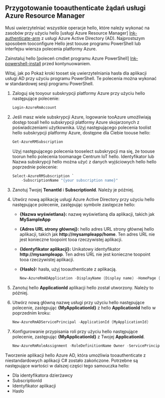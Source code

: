 ## <a name="prepare-tooauthenticate-azure-resource-manager-requests"></a>Przygotowanie tooauthenticate żądań usługi Azure Resource Manager
Musi uwierzytelniać wszystkie operacje hello, które należy wykonać na zasobów przy użyciu hello [usługi Azure Resource Manager] [ lnk-authenticate-arm] z usługi Azure Active Directory (AD). Najprostszym sposobem tooconfigure Hello jest toouse programu PowerShell lub interfejsu wiersza polecenia platformy Azure.

Zainstaluj hello [poleceń cmdlet programu Azure PowerShell] [ lnk-powershell-install] przed kontynuowaniem.

Witaj, jak po Pokaż kroki tooset się uwierzytelniania hasła dla aplikacji usługi AD przy użyciu programu PowerShell. Te polecenia można wykonać w standardowej sesji programu PowerShell.

1. Zaloguj się tooyour subskrypcji platformy Azure przy użyciu hello następujące polecenie:

    ```powershell
    Login-AzureRmAccount
    ```

1. Jeśli masz wiele subskrypcji Azure, logowanie tooAzure umożliwiają dostęp tooall hello subskrypcji platformy Azure skojarzonych z poświadczeniami użytkownika. Użyj następującego polecenia toolist hello subskrypcji platformy Azure, dostępne dla Ciebie toouse hello:

    ```powershell
    Get-AzureRMSubscription
    ```

    Użyj następującego polecenia tooselect subskrypcji ma się, że toouse toorun hello polecenia toomanage Centrum IoT hello. Identyfikator lub Nazwa subskrypcji hello można użyć z danych wyjściowych hello hello poprzednie polecenie:

    ```powershell
    Select-AzureRMSubscription `
        -SubscriptionName "{your subscription name}"
    ```

2. Zanotuj Twojej **TenantId** i **SubscriptionId**. Należy je później.
3. Utwórz nową aplikację usługi Azure Active Directory przy użyciu hello następujące polecenie, zastępując symbole zastępcze hello:
   
   * **{Nazwa wyświetlana}:** nazwę wyświetlaną dla aplikacji, takich jak **MySampleApp**
   * **{Adres URL strony głównej}:** hello adres URL strony głównej hello aplikacji, takich jak **http://mysampleapp/home**. Ten adres URL nie jest konieczne toopoint tooa rzeczywistej aplikacji.
   * **{Identyfikator aplikacji}:** Unikatowy identyfikator **http://mysampleapp**. Ten adres URL nie jest konieczne toopoint tooa rzeczywistej aplikacji.
   * **{Hasło}:** hasła, użyj tooauthenticate z aplikacją.
     
     ```powershell
     New-AzureRmADApplication -DisplayName {Display name} -HomePage {Home page URL} -IdentifierUris {Application identifier} -Password {Password}
     ```
4. Zanotuj hello **ApplicationId** aplikacji hello został utworzony. Należy to później.
5. Utwórz nową główną nazwę usługi przy użyciu hello następujące polecenie, zastępując **{MyApplicationId}** z hello **ApplicationId** hello w poprzednim kroku:
   
    ```powershell
    New-AzureRmADServicePrincipal -ApplicationId {MyApplicationId}
    ```
6. Konfigurowanie przypisania roli przy użyciu hello następujące polecenie, zastępując **{MyApplicationId}** z Twojej **ApplicationId**.
   
    ```powershell
    New-AzureRmRoleAssignment -RoleDefinitionName Owner -ServicePrincipalName {MyApplicationId}
    ```

Tworzenie aplikacji hello Azure AD, która umożliwia tooauthenticate z niestandardowych aplikacji C# zostało zakończone. Potrzebne są następujące wartości w dalszej części tego samouczka hello:

* Dla identyfikatora dzierżawcy
* SubscriptionId
* Identyfikator aplikacji
* Hasło

[lnk-authenticate-arm]: https://msdn.microsoft.com/library/azure/dn790557.aspx
[lnk-powershell-install]: https://docs.microsoft.com/powershell/azure/install-azurerm-ps
